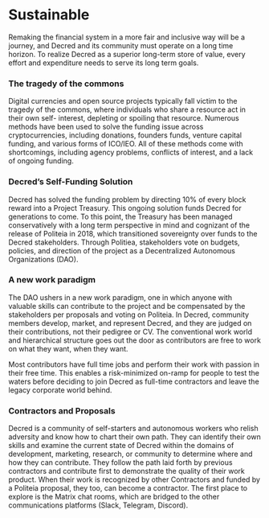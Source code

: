 # Sustainable

Remaking the financial system in a more fair and inclusive way will be a journey, and Decred and its community must operate on a long time horizon. To realize Decred as a superior long-term store of value, every effort and expenditure needs to serve its long term goals.

### The tragedy of the commons

Digital currencies and open source projects typically fall victim to the tragedy
of the commons, where individuals who share a resource act in their own self-
interest, depleting or spoiling that resource. Numerous methods have been
used to solve the funding issue across cryptocurrencies, including donations, founders funds, venture capital funding, and various forms of ICO/IEO. All of these
methods come with shortcomings, including agency problems, conflicts of
interest, and a lack of ongoing funding.

### Decred’s Self-Funding Solution

Decred has solved the funding problem by directing 10% of every block reward
into a Project Treasury. This ongoing solution funds Decred for generations to
come. To this point, the Treasury has been managed conservatively with a long
term perspective in mind and cognizant of the release of Politeia in 2018, which
transitioned sovereignty over funds to the Decred stakeholders. Through Politiea, stakeholders vote on budgets, policies, and direction of the project as a Decentralized Autonomous Organizations (DAO).

### A new work paradigm

The DAO ushers in a new work paradigm, one in which anyone with valuable
skills can contribute to the project and be compensated by the stakeholders
per proposals and voting on Politeia. In Decred, community members develop,
market, and represent Decred, and they are judged on their contributions, not their pedigree or CV. The conventional work world and hierarchical structure goes out the door as contributors are free to work on what they want, when they want.

Most contributors have full time jobs and perform their work with passion in
their free time. This enables a risk-minimized on-ramp for people to test the
waters before deciding to join Decred as full-time contractors and leave the
legacy corporate world behind.

### Contractors and Proposals

Decred is a community of self-starters and autonomous workers who relish adversity and know how to chart their own path. They can identify their own skills and examine the current state of Decred within the domains of development, marketing, research, or community to determine where and how they can contribute. They follow the path laid forth by previous contractors and contribute first to demonstrate the quality of their work product. When their work is recognized by other Contractors and funded by a Politeia proposal, they too, can become a contractor. The first place to explore is the Matrix chat rooms, which are bridged to the other communications platforms (Slack, Telegram, Discord).
